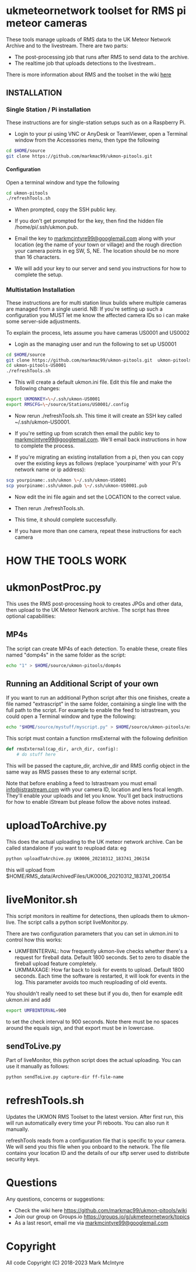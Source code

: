 # ukmeteornetwork toolset for RMS pi meteor cameras

These tools manage uploads of RMS data to the UK Meteor Network Archive and to the livestream. There are two parts:  
* The post-processing job that runs after RMS to send data to the archive.  
* The realtime job that uploads detections to the livestream..  

There is more information about RMS and the toolset in the wiki [here](https://github.com/markmac99/ukmon-pitools/wiki "UKMON Wiki")

## INSTALLATION

### Single Station / Pi installation
These instructions are for single-station setups such as on a Raspberry Pi.

* Login to your pi using VNC or AnyDesk or TeamViewer, open a Terminal window from the Accessories menu, then type the following
``` bash
cd $HOME/source  
git clone https://github.com/markmac99/ukmon-pitools.git  
```

#### Configuration 
Open a terminal window and type the following
``` bash
cd ukmon-pitools  
./refreshTools.sh  
```
* When prompted, copy the SSH public key. 
* If you don't get prompted for the key, then find the hidden file /home/pi/.ssh/ukmon.pub.

* Email the key to markmcintyre99@googlemail.com along with your location (eg the name of your town or village) and the rough direction your camera points in eg SW, S, NE. The location should be no more than 16 characters.  

* We will add your key to our server and send you instructions for how to complete the setup.  

### Multistation Installation
These instructions are for multi station linux builds where multiple cameras are managed from a single
userid. 
NB: If you're setting up such a configuration you MUST let me know the affected camera IDs so i can make some server-side adjustments. 

To explain the process, lets assume you have cameras US0001 and US0002
* Login as the managing user and run the following to set up US0001
``` bash
cd $HOME/source
git clone https://github.com/markmac99/ukmon-pitools.git  ukmon-pitools-US0001  
cd ukmon-pitools-US0001  
./refreshTools.sh  
```
* This will create a default ukmon.ini file. Edit this file and make the following changes:
``` bash
export UKMONKEY=\~/.ssh/ukmon-US0001  
export RMSCFG=\~/source/Stations/US0001/.config  
```
* Now rerun ./refreshTools.sh. This time it will create an SSH key called ~/.ssh/ukmon-US0001. 
 
* If you're setting up from scratch then email the public key to markmcintyre99@googlemail.com. We'll email back instructions in how to complete the process. 
  
* If you're migrating an existing installation from a pi, then you can copy over the existing keys as follows (replace 'yourpiname' with your Pi's network name or ip address):
``` bash
scp yourpiname:.ssh/ukmon \~/.ssh/ukmon-US0001  
scp yourpiname:.ssh/ukmon.pub \~/.ssh/ukmon-US0001.pub  
```
* Now edit the ini file again and set the LOCATION to the correct value. 
* Then rerun ./refreshTools.sh. 
* This time, it should complete successfully. 

* If you have more than one camera, repeat these instructions for each camera

HOW THE TOOLS WORK
==================

ukmonPostProc.py
================
This uses the RMS post-processing hook to creates JPGs and other data, then upload to the UK Meteor Network archive. The script has three optional capabilities: 


MP4s
------------------
The script can create MP4s of each detection.
To enable these, create files named "domp4s"  in the same folder as the script:  
``` bash
echo "1" > $HOME/source/ukmon-pitools/domp4s  
```
Running an Additional Script of your own
----------------------------------------
If you want to run an additional Python script after this one finishes, create a file named "extrascript"  in the same folder, containing a single line with the full path to the script. For example to enable the feed to istrastream, you could open a Terminal window and type the following:  
``` bash
echo "$HOME/source/mystuff/myscript.py" > $HOME/source/ukmon-pitools/extrascript  
```

This script must contain a function rmsExternal with the following definition
``` python
def rmsExternal(cap_dir, arch_dir, config):
    # do stuff here
```
This will be passed the capture_dir, archive_dir and RMS config object in the same way as RMS passes these to any external script. 

Note that before enabling a feed to Istrastream you must email info@istrastream.com with your camera ID, location and lens focal length. They'll enable your uploads and let you know. You'll get back instructions for how to enable iStream but please follow the above notes instead. 

uploadToArchive.py
==================
This does the actual uploading to the UK meteor network archive. Can be called standalone if you want to reupload data:
eg  
``` bash
python uploadToArchive.py UK0006_20210312_183741_206154  
```
this will upload from $HOME/RMS_data/ArchivedFiles/UK0006_20210312_183741_206154

liveMonitor.sh
==============
This script monitors in realtime for detections, then uploads them to ukmon-live. The script calls a 
python script liveMonitor.py.  

There are two configuration parameters that you can set in ukmon.ini to control how this works: 
* UKMFBINTERVAL: how frequently ukmon-live checks whether there's a request for fireball data. Default 1800 seconds. Set to zero to disable the fireball upload feature completely.  
* UKMMAXAGE: How far back to look for events to upload. Default 1800 seconds. Each time the software is restarted, it will look for events in the log. This parameter avoids too much reuploading of old events.  

You shouldn't really need to set these but if you do, then for example edit ukmon.ini and add  
``` bash
export UMFBINTERVAL=900
``` 
to set the check interval to 900 seconds. Note there must be no spaces around the equals sign, and that
export must be in lowercase.  

sendToLive.py
-------------
Part of liveMonitor, this python script does the actual uploading. You can use it manually as follows:  
``` bash
python sendToLive.py capture-dir ff-file-name 
```
refreshTools.sh
===============
Updates the UKMON RMS Toolset to the latest version. After first run, this will run automatically
every time your Pi reboots. You can also run it manually. 

refreshTools reads from a configuration file that is specific to your camera. We will send
you this file when you onboard to the network. The file contains your location ID and the
details of our sftp server used to distribute security keys. 

Questions
=========
Any questions, concerns or suggestions:
* Check the wiki here https://github.com/markmac99/ukmon-pitools/wiki
* Join our group on Groups.io https://groups.io/g/ukmeteornetwork/topics
* As a last resort, email me via markmcintyre99@googlemail.com  

Copyright
=========
All code Copyright (C) 2018-2023 Mark McIntyre